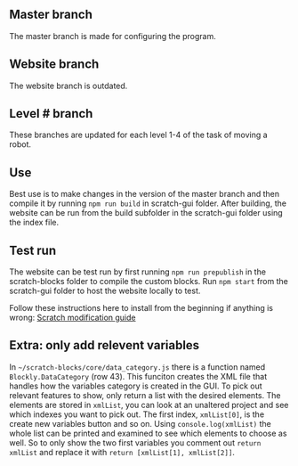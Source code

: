 ## Master branch
The master branch is made for configuring the program.

## Website branch
The website branch is outdated.

## Level # branch
These branches are updated for each level 1-4 of the task of moving a robot.

## Use
Best use is to make changes in the version of the master branch and then compile it by running `npm run build` in scratch-gui folder. 
After building, the website can be run from the build subfolder in the scratch-gui folder using the index file.

## Test run
The website can be test run by first running `npm run prepublish` in the scratch-blocks folder to compile the custom blocks. Run `npm start` from the scratch-gui folder to host the website locally to test.

Follow these instructions here to install from the beginning if anything is wrong: [Scratch modification guide](https://scratch.mit.edu/discuss/topic/289503/?page=1)

## Extra: only add relevent variables
In `~/scratch-blocks/core/data_category.js` there is a function named `Blockly.DataCategory` (row 43). This funciton creates the XML file that handles how the variables category is created in the GUI. To pick out relevant features to show, only return a list with the desired elements. The elements are stored in `xmlList`, you can look at an unaltered project and see which indexes you want to pick out. The first index, `xmlList[0]`, is the create new variables button and so on. Using `console.log(xmlList)` the whole list can be printed and examined to see which elements to choose as well. So to only show the two first variables you comment out `return xmlList` and replace it with `return [xmlList[1], xmlList[2]]`. 
